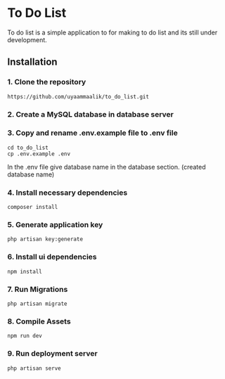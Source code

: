 # To Do List
To do list is a simple application to for making to do list and its still under development.

## Installation
### 1. Clone the repository
```
https://github.com/uyaammaalik/to_do_list.git
```

### 2. Create a MySQL database in database server
### 3. Copy and rename .env.example file to .env file
```
cd to_do_list
cp .env.example .env
```
In the .env file give database name in the database section. (created database name)

### 4. Install necessary dependencies
```
composer install
```

### 5. Generate application key
```
php artisan key:generate
```

### 6. Install ui dependencies
```
npm install
```

### 7. Run Migrations
```
php artisan migrate
```

### 8. Compile Assets
```
npm run dev
```

### 9. Run deployment server
```
php artisan serve
```
